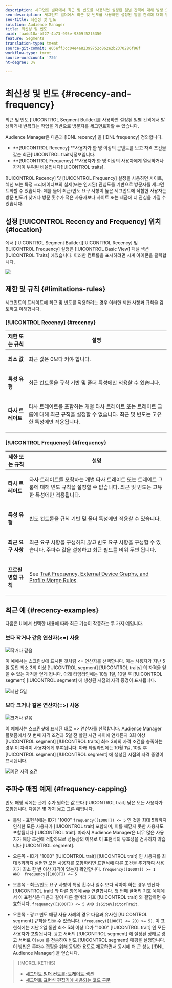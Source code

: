 ```yaml
---
description: 세그먼트 빌더에서 최근 및 빈도를 사용하면 설정된 일별 간격에 대해 발생 또는 반복되는 작업을 기준으로 방문자를 세그먼트화할 수 있습니다.
seo-description: 세그먼트 빌더에서 최근 및 빈도를 사용하면 설정된 일별 간격에 대해 발생 또는 반복되는 작업을 기준으로 방문자를 세그먼트화할 수 있습니다.
seo-title: 최신성 및 빈도
solution: Audience Manager
title: 최신성 및 빈도
uuid: faadd18a-bf27-4b73-995e-9809f52f5350
feature: Segments
translation-type: tm+mt
source-git-commit: e05eff3cc04e4a82399752c862e2b2370286f96f
workflow-type: tm+mt
source-wordcount: '726'
ht-degree: 3%

---
```



# 최신성 및 빈도 {#recency-and-frequency}

최근 및 빈도 [!UICONTROL Segment Builder]를 사용하면 설정된 일별 간격에서 발생하거나 반복되는 작업을 기반으로 방문자를 세그먼트화할 수 있습니다.

Audience Manager은 다음과 [!DNL recency] 을 [!DNL frequency] 정의합니다.

* **[!UICONTROL Recency]:**사용자가 한 명 이상의 콘텐트를 보고 자격 조건을 갖춘 최근[!UICONTROL traits]정보입니다.
* **[!UICONTROL Frequency]:**사용자가 한 명 이상의 사용자에게 열람하거나 자격이 부여된 비율입니다[!UICONTROL traits].

[!UICONTROL Recency] 및 [!UICONTROL Frequency] 설정을 사용하면 사이트, 섹션 또는 특정 크리에이티브의 실제(또는 인지된) 관심도를 기반으로 방문자를 세그먼트화할 수 있습니다. 예를 들어 최근/빈도 요구 사항이 높은 세그먼트에 적합한 사용자는 방문 빈도가 낮거나 방문 횟수가 적은 사용자보다 사이트 또는 제품에 더 관심을 가질 수 있습니다.

## 설정 [!UICONTROL Recency and Frequency] 위치 {#location}

에서 [!UICONTROL Segment Builder][!UICONTROL Recency] 및 [!UICONTROL Frequency] 설정은 [!UICONTROL Basic View] 패널 섹션 [!UICONTROL Traits] 에있습니다. 이러한 컨트롤을 표시하려면 시계 아이콘을 클릭합니다.

![](assets/recency_frequency.png)

## 제한 및 규칙 {#limitations-rules}

세그먼트의 트레이트에 최근 및 빈도를 적용하려는 경우 이러한 제한 사항과 규칙을 검토하고 이해합니다.

### [!UICONTROL Recency] {#recency}

<table id="table_026064124C694D75B7A960457D50170B"> 
 <thead> 
  <tr> 
   <th colname="col1" class="entry"> 제한 또는 규칙 </th> 
   <th colname="col2" class="entry"> 설명 </th> 
  </tr> 
 </thead>
 <tbody> 
  <tr> 
   <td colname="col1"> <p> <b>최소 값</b> </p> </td> 
   <td colname="col2"> <p>최근 값은 0보다 커야 합니다. </p> </td> 
  </tr>
  <tr> 
   <td colname="col1"> <p> <b>특성 유형</b> </p> </td> 
   <td colname="col2"> <p>최근 컨트롤을 규칙 기반 및 폴더 특성에만 적용할 수 있습니다. </p> </td> 
  </tr> 
  <tr> 
   <td colname="col1"> <p> <b>타사 트레이트</b> </p> </td> 
   <td colname="col2"> <p>타사 트레이트를 포함하는 개별 타사 트레이트 또는 트레이트 그룹에 대해 최근 규칙을 설정할 수 없습니다. 최근 및 빈도는 고유한 특성에만 적용됩니다. </p> </td> 
  </tr> 
 </tbody> 
</table>

### [!UICONTROL Frequency] {#frequency}

<table id="table_EBD621D26C8B4D03933E8C0753C892A7"> 
 <thead> 
  <tr> 
   <th colname="col1" class="entry"> 제한 또는 규칙 </th> 
   <th colname="col2" class="entry"> 설명 </th> 
  </tr> 
 </thead>
 <tbody> 
  <tr> 
   <td colname="col1"> <p> <b>타사 트레이트</b> </p> </td> 
   <td colname="col2"> <p>타사 트레이트를 포함하는 개별 타사 트레이트 또는 트레이트 그룹에 대해 빈도 규칙을 설정할 수 없습니다. 최근 및 빈도는 고유한 특성에만 적용됩니다. </p> </td> 
  </tr> 
  <tr> 
   <td colname="col1"> <p> <b>특성 유형</b> </p> </td> 
   <td colname="col2"> <p>빈도 컨트롤을 규칙 기반 및 폴더 특성에만 적용할 수 있습니다. </p> </td> 
  </tr> 
  <tr> 
   <td colname="col1"> <p> <b>최근 요구 사항</b> </p> </td> 
   <td colname="col2"> <p>최근 요구 사항을 구성하지 <i>않고</i> 빈도 요구 사항을 구성할 수 있습니다. 주파수 값을 설정하고 최근 필드를 비워 두면 됩니다. </p> </td> 
  </tr> 
  <tr> 
   <td colname="col1"> <p><b>프로필 병합 규칙</b> </p> </td> 
   <td colname="col2"> <p>See <a href="../../faq/faq-profile-merge.md#trait-freq-device-rules"> Trait Frequency, External Device Graphs, and Profile Merge Rules</a>. </p> </td> 
  </tr> 
 </tbody> 
</table>

## 최근 예 {#recency-examples}

다음은 UI에서 선택한 내용에 따라 최근 기능이 작동하는 두 가지 예입니다.

### 보다 작거나 같음 연산자(&lt;=) 사용

![작거나 같음](assets/less-than-equal-to.png)

이 예에서는 스크린샷에 표시된 것처럼 &lt;= 연산자를 선택합니다. 이는 사용자가 지난 5일 동안 최소 3회 이상 [!UICONTROL segment] [!UICONTROL traits] 의 자격을 얻을 수 있는 자격을 얻게 됩니다. 아래 타임라인에는 10월 1일, 10일 후 [!UICONTROL segment] [!UICONTROL segment] 에 생성된 시점의 자격 증명이 표시됩니다.

![지난 5일](assets/last-5-days.png)

### 보다 크거나 같은 연산자(=>) 사용

![크거나 같음](assets/greater-than-equal-to.png)

이 예에서는 스크린샷에 표시된 대로 => 연산자를 선택합니다. Audience Manager 플랫폼에서 첫 번째 자격 조건과 5일 전 할인 시간 사이에 언제든지 3회 이상 [!UICONTROL segment] [!UICONTROL traits] 최소 3회의 자격 조건을 충족하는 경우 이 자격이 사용자에게 부여됩니다. 아래 타임라인에는 10월 1일, 10일 후 [!UICONTROL segment] [!UICONTROL segment] 에 생성된 시점의 자격 증명이 표시됩니다.

![이전 자격 조건](assets/earlier-qualification.png)


## 주파수 매핑 예제 {#frequency-capping}

빈도 매핑 식에는 관계 수가 원하는 값 보다 [!UICONTROL trait] 낮은 모든 사용자가 포함됩니다. 다음은 몇 가지 옳고 그른 예입니다.

* 틀림 - 표현식에는 ID가 &quot;1000&quot; `frequency([1000T]) <= 5` 인 것을 최대 5회까지 인식한 모든 사용자가 [!UICONTROL trait] 포함되며, 이를 깨닫지 못한 사용자도 포함됩니다 [!UICONTROL trait]. 따라서 Audience Manager은 너무 많은 사용자가 해당 조건에 적합하므로 성능상의 이유로 이 표현식의 유효성을 검사하지 않습니다 [!UICONTROL segment].

* 오른쪽 - ID가 &quot;1000&quot; [!UICONTROL trait] [!UICONTROL trait] 인 사용자를 최대 5회까지 실현한 모든 사용자를 포함하려면 표현식에 다른 조건을 추가하여 사용자가 최소 한 번 이상 자격이 있는지 확인합니다.  `frequency([1000T]) >= 1  AND  frequency([1000T]) <= 5`

* 오른쪽 - 최근/빈도 요구 사항이 특정 횟수나 일수 보다 작아야 하는 경우 연산자 [!UICONTROL trait] 와 다른 항목에 `AND` 연결합니다. 첫 번째 글머리 기호 예제에서 이 표현식은 다음과 같이 다른 글머리 기호 [!UICONTROL trait] 와 결합하면 유효합니다. `frequency([1000T]) <= 5 AND isSiteVisitorTrait`.

* 오른쪽 - 광고 빈도 매핑 사용 사례의 경우 다음과 유사한 [!UICONTROL segment] 규칙을 만들 수 있습니다. `(frequency([1000T] <= 2D) >= 5)`. 이 표현식에는 지난 2일 동안 최소 5회 이상 ID가 &quot;1000&quot; [!UICONTROL trait] 인 모든 사용자가 포함됩니다. 광고 서버의 [!UICONTROL segment] 에 설정된 상태로 광고 서버로 이 `NOT` 를 전송하여 빈도 [!UICONTROL segment] 매핑을 설정합니다. 이 방법은 주파수 캡핑을 위해 동일한 용도로 제공하면서 동시에 더 큰 성능 [!DNL Audience Manager] 을 얻습니다.

>[!MORELIKETHIS]
>
>* [세그먼트 빌더 컨트롤: 트레이트 섹션](../../features/segments/segment-builder.md#segment-builder-controls-traits)
>* [세그먼트 표현식 편집기에 사용되는 코드 구문](../../features/segments/segment-code-syntax.md)

